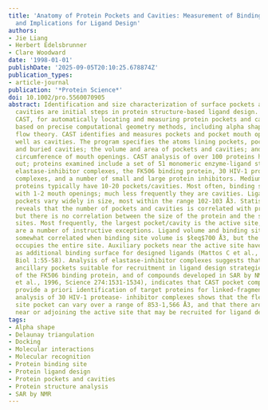 ```yaml
---
title: 'Anatomy of Protein Pockets and Cavities: Measurement of Binding Site Geometry
  and Implications for Ligand Design'
authors:
- Jie Liang
- Herbert Edelsbrunner
- Clare Woodward
date: '1998-01-01'
publishDate: '2025-09-05T20:10:25.678874Z'
publication_types:
- article-journal
publication: '*Protein Science*'
doi: 10.1002/pro.5560070905
abstract: Identification and size characterization of surface pockets and occluded
  cavities are initial steps in protein structure-based ligand design. A new program,
  CAST, for automatically locating and measuring protein pockets and cavities, is
  based on precise computational geometry methods, including alpha shape and discrete
  flow theory. CAST identifies and measures pockets and pocket mouth openings, as
  well as cavities. The program specifies the atoms lining pockets, pocket openings,
  and buried cavities; the volume and area of pockets and cavities; and the area and
  circumference of mouth openings. CAST analysis of over 100 proteins has been carried
  out; proteins examined include a set of 51 monomeric enzyme-ligand structures, several
  elastase-inhibitor complexes, the FK506 binding protein, 30 HIV-1 protease-inhibitor
  complexes, and a number of small and large protein inhibitors. Medium-sized globular
  proteins typically have 10-20 pockets/cavities. Most often, binding sites are pockets
  with 1-2 mouth openings; much less frequently they are cavities. Ligand binding
  pockets vary widely in size, most within the range 102-103 Å3. Statistical analysis
  reveals that the number of pockets and cavities is correlated with protein size,
  but there is no correlation between the size of the protein and the size of binding
  sites. Most frequently, the largest pocket/cavity is the active site, but there
  are a number of instructive exceptions. Ligand volume and binding site volume are
  somewhat correlated when binding site volume is $łeq$700 Å3, but the ligand seldom
  occupies the entire site. Auxiliary pockets near the active site have been suggested
  as additional binding surface for designed ligands (Mattos C et al., 1994, Nat Struct
  Biol 1:55-58). Analysis of elastase-inhibitor complexes suggests that CAST can identify
  ancillary pockets suitable for recruitment in ligand design strategies. Analysis
  of the FK506 binding protein, and of compounds developed in SAR by NMR (Shuker SB
  et al., 1996, Science 274:1531-1534), indicates that CAST pocket computation may
  provide a priori identification of target proteins for linked-fragment design. CAST
  analysis of 30 HIV-1 protease- inhibitor complexes shows that the flexible active
  site pocket can vary over a range of 853-1,566 Å3, and that there are two pockets
  near or adjoining the active site that may be recruited for ligand design.
tags:
- Alpha shape
- Delaunay triangulation
- Docking
- Molecular interactions
- Molecular recognition
- Protein binding site
- Protein ligand design
- Protein pockets and cavities
- Protein structure analysis
- SAR by NMR
---
```

